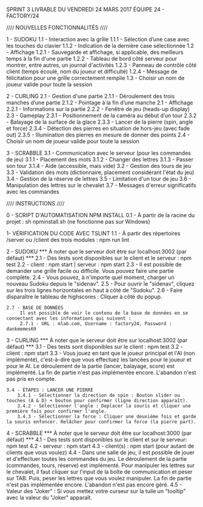 SPRINT 3
LIVRABLE DU VENDREDI 24 MARS 2017
ÉQUIPE 24 - FACTORY/24

//// NOUVELLES FONCTIONNALITÉS ////

1 - SUDOKU
    1.1 - Interaction avec la grille
        1.1.1 - Sélection d’une case avec les touches du clavier
        1.1.2 - Indication de la dernière case sélectionnée
    1.2 - Affichage
    	1.2.1 - Sauvegarde et affichage, si applicable, des meilleurs temps à la fin d'une partie
    	1.2.2 - Tableau de bord côté serveur pour montrer, entre autres, un journal d'activités
    	1.2.3 - Panneau de contrôle côté client (temps écoulé, nom du joueur et difficulté)
    	1.2.4 - Message de félicitation pour une grille correctement remplie
    1.3 - Choisir un nom de joueur valide pour toute la session

2 - CURLING
    2.1 - Gestion d'une partie
    	2.1.1 - Déroulement des trois manches d’une partie
    	2.1.2 - Pointage à la fin d’une manche
    2.1 - Affichage
    	2.2.1 - Informations sur la partie
    	2.2.2 - Fenêtre de jeu (heads-up display)
    2.3 - Gameplay
    	2.3.1 - Positionnement de la caméra au début d’un tour
    	2.3.2 - Balayage de la surface de la glace
    	2.3.3 - Lancer de la pierre (spin, angle et force)
    	2.3.4 - Détection des pierres en situation de hors-jeu (avec fade out)
    	2.3.5 - Illumination des pierres en mesure de donner des points
    2.4 - Choisir un nom de joueur valide pour toute la session

3 - SCRABBLE
    3.1 - Communication avec le serveur (pour les commandes de jeu)
        3.1.1 - Placement des mots
        3.1.2 - Changer des lettres
        3.1.3 - Passer son tour
        3.1.4 - Aide (accessible, mais vide)
    3.2 - Gestion des tours de jeu
    3.3 - Validation des mots (dictionnaire, placement considérant l'état du jeu)
    3.4 - Gestion de la réserve de lettres
    3.5 - Limitation d'un tour de jeu
    3.6 - Manipulation des lettres sur le chevalet
    3.7 - Messages d'erreur significatifs avec les commandes

//// INSTRUCTIONS ////

0 - SCRIPT D'AUTOMATISATION NPM INSTALL
    0.1 - À partir de la racine du projet : sh npminstall.sh (ne fonctionne pas sur Windows)

1- VÉRIFICATION DU CODE AVEC TSLINT
    1.1 - À partir des répertoires /server ou /client des trois modules : npm run lint

2 - SUDOKU *** À noter que le serveur doit être sur localhost:3002 (par défaut) ***
    2.1 - Des tests sont disponibles sur le client et le serveur : npm test
    2.2 - client : npm start | serveur : npm start
    2.3 - Il est possible de demander une grille facile ou difficile. Vous pouvez faire une partie complète.
    2.4 - Vous pouvez, à n'importe quel moment, charger un nouveau Sudoku depuis le "sidenav". 
    2.5 - Pour ouvrir le "sidenav", cliquez sur les trois lignes horizontales en haut à côté de "Sudoku".
    2.6 - Faire disparaître le tableau de highscores : Cliquer à côté du popup.

    2.7 - BASE DE DONNÉES
         Il est possible de voir le contenu de la base de données en se connectant avec les informations qui suivent :  
         2.7.1 - URL : mlab.com, Username : factory24, Password : dankmemes69

3 - CURLING *** À noter que le serveur doit être sur localhost:3002 (par défaut) ***
    3.1 - Des tests sont disponibles sur le client : npm test
    3.2 - client : npm start
    3.3 - Vous jouez en tant que le joueur principal et l'AI (non implémenté), c'est-à-dire que vous effectuez les lancées 
              pour le joueur et pour le AI. 
          Le déroulement de la partie (lancer, balayage, score) est implémenté. 
          La fin de partie n'est pas implémentée encore.
          L'abandon n'est pas pris en compte.
    
    3.4 - ÉTAPES : LANCER UNE PIERRE
        3.4.1 - Sélectionner la direction de spin : Bouton slider ou touches (A & D) + bouton pour confirmer (ligne direction apparaît).
        3.4.2 - Sélectionner l'angle : Deplacer la souris et cliquer une première fois pour confirmer l'angle.
        3.4.3 - Sélectionner la force : Cliquer une deuxième fois et garde la souris enfoncer. Relâcher pour confirmer la force (la pierre part).

4 - SCRABBLE *** À noter que le serveur doit être sur localhost:3000 (par défaut) ***
    4.1 - Des tests sont disponibles sur le client et sur le serveur: npm test
    4.2 - serveur : npm start
    4.3 - client(s) : npm start (pour autant de clients que vous voulez)
    4.4 - Dans une salle de jeu, il est possible de jouer et d'effectuer toutes les commandes du jeu.
          Le déroulement de la partie (commandes, tours, réserve) est implémenté.
          Pour manipuler les lettres sur le chevalet, il faut cliquer sur l'input de la boîte de communication et peser sur TAB. Puis, peser les lettres que vous voulez manipuler.
          La fin de partie n'est pas implémentée encore.
          L'abandon n'est pas encore géré.
    4.5 - Valeur des "Joker" : Si vous mettez votre curseur sur la tuile un "tooltip" avec la valeur du "Joker" apparaît. 
